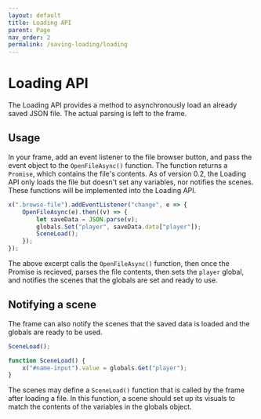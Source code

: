 ```yaml
---
layout: default
title: Loading API
parent: Page
nav_order: 2
permalink: /saving-loading/loading
---
```


# Loading API

The Loading API provides a method to asynchronously load an already saved JSON file. The actual parsing is left to the frame.

## Usage

In your frame, add an event listener to the file browser button, and pass the event object to the `OpenFileAsync()` function. The function returns a `Promise`, which contains the file's contents. As of version 0.2, the Loading API only loads the file but doesn't set any variables, nor notifies the scenes. These functions will be implemented into the Loading API.

```js
x(".browse-file").addEventListener("change", e => {
	OpenFileAsync(e).then((v) => {
		let saveData = JSON.parse(v);
		globals.Set("player", saveData.data["player"]);
		SceneLoad();
	});
});
```

The above excerpt calls the `OpenFileAsync()` function, then once the Promise is recieved, parses the file contents, then sets the `player` global, and notifies the scenes that the globals are set and ready to use.

## Notifying a scene

The frame can also notify the scenes that the saved data is loaded and the globals are ready to be used.

```js
SceneLoad();
```

```js
function SceneLoad() {
	x("#name-input").value = globals.Get("player");
}
```

The scenes may define a `SceneLoad()` function that is called by the frame after loading a file. In this function, a scene should set up its visuals to match the contents of the variables in the globals object.